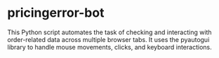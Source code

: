 # pricingerror-bot
This Python script automates the task of checking and interacting with order-related data across multiple browser tabs. It uses the pyautogui library to handle mouse movements, clicks, and keyboard interactions.
